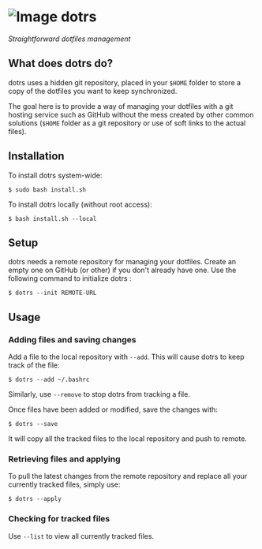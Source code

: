 # ![Image](https://img.tedomum.net/data/dotrs_logo_32-b1fd1b.png) dotrs

*Straightforward dotfiles management*

## What does dotrs do?

dotrs uses a hidden git repository, placed in your `$HOME` folder to store a
copy of the dotfiles you want to keep synchronized.

The goal here is to provide a way of managing your dotfiles with a git hosting
service such as GitHub without the mess created by other common solutions
(`$HOME` folder as a git repository or use of soft links to the actual files).

## Installation

To install dotrs system-wide:

`$ sudo bash install.sh`

To install dotrs locally (without root access):

`$ bash install.sh --local`

## Setup

dotrs needs a remote repository for managing your dotfiles. Create an empty one
on GitHub (or other) if you don't already have one. Use the following command to
initialize dotrs :

`$ dotrs --init REMOTE-URL`

## Usage

### Adding files and saving changes

Add a file to the local repository with `--add`. This will cause dotrs to keep
track of the file:

`$ dotrs --add ~/.bashrc`

Similarly, use `--remove` to stop dotrs from tracking a file.

Once files have been added or modified, save the changes with:

`$ dotrs --save`

It will copy all the tracked files to the local repository and push to remote.

### Retrieving files and applying

To pull the latest changes from the remote repository and replace all your
currently tracked files, simply use:

`$ dotrs --apply`

### Checking for tracked files

Use `--list` to view all currently tracked files.
